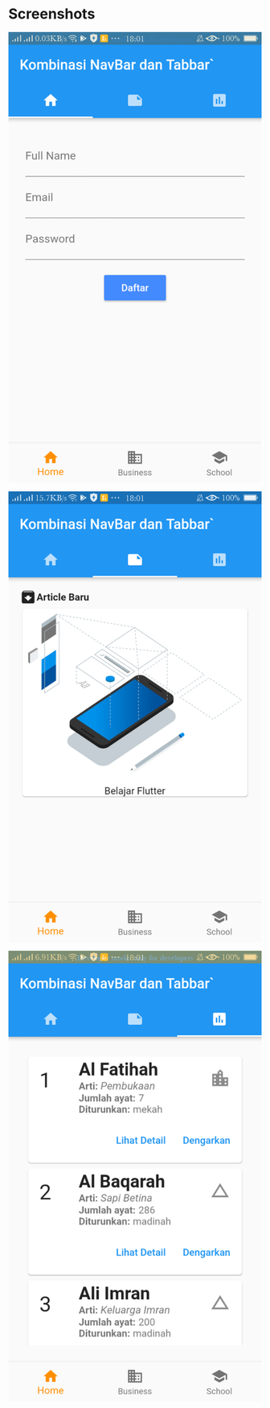 # Screenshots

![](https://github.com/riansyahrobi8/CombineNavBarAndTabBar/blob/master/screenshot/ss1.png)

![](https://github.com/riansyahrobi8/CombineNavBarAndTabBar/blob/master/screenshot/ss2.png)

![](https://github.com/riansyahrobi8/CombineNavBarAndTabBar/blob/master/screenshot/ss3.png)